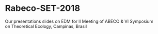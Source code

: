 # Rabeco-SET-2018
Our presentations slides on EDM for II Meeting of ABECO &amp; VI Symposium on Theoretical Ecology, Campinas, Brasil
